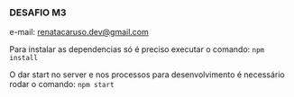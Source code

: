 ### DESAFIO M3 ###

e-mail: renatacaruso.dev@gmail.com

Para instalar as dependencias só é preciso executar o comando: `npm install`

O dar start no server e nos processos para desenvolvimento é necessário rodar o comando: `npm start `
